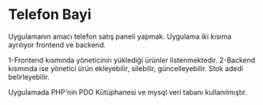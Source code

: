 # Telefon Bayi

Uygulamanın amacı telefon satış paneli yapmak. Uygulama iki kısıma ayrılıyor frontend ve backend.

1-Frontend kısmında yöneticinin yüklediği ürünler listenmektedir.
2-Backend kısmında ise yönetici ürün ekleyebilir, silebilir, güncelleyebilir. Stok adedi belirleyebilir.

Uygulamada PHP'nin PDO Kütüphanesi ve mysql veri tabanı kullanılmıştır.
